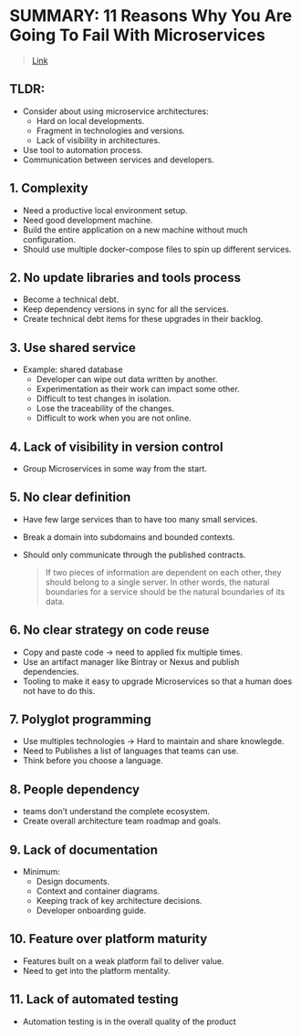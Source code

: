 # SUMMARY: 11 Reasons Why You Are Going To Fail With Microservices

> [Link](https://medium.com/xebia-engineering/11-reasons-why-you-are-going-to-fail-with-microservices-29b93876268b)

## TLDR:

* Consider about using microservice architectures:
  * Hard on local developments.
  * Fragment in technologies and versions.
  * Lack of visibility in architectures.
* Use tool to automation process.
* Communication between services and developers.

## **1. Complexity**

* Need a productive local environment setup.
* Need good development machine.
* Build the entire application on a new machine without much configuration.
* Should use multiple docker-compose files to spin up different services.

## **2. No update libraries and tools process**

* Become a technical debt.
* Keep dependency versions in sync for all the services.
* Create technical debt items for these upgrades in their backlog.

## **3. Use shared service**

* Example: shared database
  * Developer can wipe out data written by another.
  * Experimentation as their work can impact some other.
  * Difficult to test changes in isolation.
  * Lose the traceability of the changes.
  * Difficult to work when you are not online.

## **4. Lack of visibility in version control**

* Group Microservices in some way from the start.

## **5. No clear definition**

* Have few large services than to have too many small services.
* Break a domain into subdomains and bounded contexts.
* Should only communicate through the published contracts.

  > If two pieces of information are dependent on each other, they should belong to a single server. In other words, the natural boundaries for a service should be the natural boundaries of its data.

## **6. No clear strategy on code reuse**

* Copy and paste code -&gt; need to applied fix multiple times.
* Use an artifact manager like Bintray or Nexus and publish dependencies.
* Tooling to make it easy to upgrade Microservices so that a human does not have to do this.

## **7. Polyglot programming**

* Use multiples technologies -&gt; Hard to maintain and share knowlegde.
* Need to Publishes a list of languages that teams can use.
* Think before you choose a language.

## **8. People dependency**

* teams don’t understand the complete ecosystem.
* Create overall architecture team roadmap and goals.

## **9. Lack of documentation**

* Minimum:
  * Design documents.
  * Context and container diagrams.
  * Keeping track of key architecture decisions.
  * Developer onboarding guide.

## **10. Feature over platform maturity**

* Features built on a weak platform fail to deliver value.
* Need to get into the platform mentality.

## **11. Lack of automated testing**

* Automation testing is in the overall quality of the product

